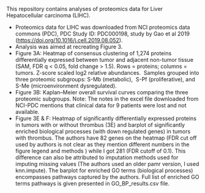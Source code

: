 This repository contains analyses of proteomics data for Liver Hepatocellular carcinoma (LIHC).

- Proteomics data for LIHC was downloaded from NCI proteomics data commons (PDC), PDC Study ID: PDC000198, study by Gao et al 2019 (https://doi.org/10.1016/j.cell.2019.08.052).
- Analysis was aimed at recreating Figure 3.
- Figure 3A: Heatmap of consensus clustering of 1,274 proteins differentially expressed between tumor and adjacent non-tumor tissue  (SAM, FDR q < 0.05, fold change > 1.5). Rows = proteins; columns = tumors. Z-score scaled log2 relative abundances.  Samples grouped into three proteomic subgroups: S-Mb (metabolic),  S-Pf (proliferative), and S-Me (microenvironment dysregulated).
- Figure 3B: Kaplan–Meier overall survival curves comparing the three proteomic subgroups. Note: The notes in the excel file downloaded from NCI-PDC mentions that clinical data for 9 patients were lost and not available.
- Figure 3E & F: Heatmap of significantly differentially expressed proteins in tumors with or without thrombus (3E) and barplot of significantly enriched biological processes (with down regulated genes) in tumors with thrombus. The authors have 82 genes on the heatmap (FDR cut off used by authors is not clear as they mention different numbers in the figure legend and methods ) while I got 281 (FDR cutoff of 0.1). This difference can also be attributed to imputation methods used for imputing missing values (The authors used an older pamr version, I used knn.impute). The barplot for enriched GO terms (biological processes) encompasses pathways captured by the authors. Full list of enriched GO terms pathways is given presented in GO_BP_results.csv file.
